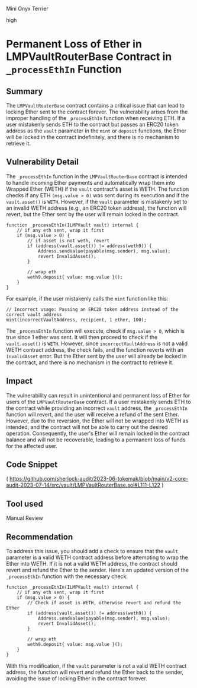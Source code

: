 Mini Onyx Terrier

high

# Permanent Loss of Ether in LMPVaultRouterBase Contract in `_processEthIn` Function
## Summary
The `LMPVaultRouterBase` contract contains a critical issue that can lead to locking Ether sent to the contract forever. The vulnerability arises from the improper handling of the `_processEthIn` function when receiving ETH. If a user mistakenly sends ETH to the contract but passes an ERC20 token address as the `vault` parameter in the `mint` or `deposit` functions, the Ether will be locked in the contract indefinitely, and there is no mechanism to retrieve it.
## Vulnerability Detail
The `_processEthIn` function in the `LMPVaultRouterBase` contract is intended to handle incoming Ether payments and automatically wrap them into Wrapped Ether (WETH) if the `vault` contract's asset is WETH. The function checks if any ETH `(msg.value > 0)` was sent during its execution and if the `vault.asset()` is `WETH`. However, if the `vault` parameter is mistakenly set to an invalid WETH address (e.g., an ERC20 token address), the function will revert, but the Ether sent by the user will remain locked in the contract.
```solidity
function _processEthIn(ILMPVault vault) internal {
    // if any eth sent, wrap it first
    if (msg.value > 0) {
        // if asset is not weth, revert
        if (address(vault.asset()) != address(weth9)) {
            Address.sendValue(payable(msg.sender), msg.value);
            revert InvalidAsset();
        }

        // wrap eth
        weth9.deposit{ value: msg.value }();
    }
}
```
For example, if the user mistakenly calls the `mint` function like this:
```solidity
// Incorrect usage: Passing an ERC20 token address instead of the correct vault address
mint(incorrectVaultAddress, recipient, 1 ether, 100);
```
The `_processEthIn` function will execute, check if `msg.value > 0`, which is true since 1 ether was sent. It will then proceed to check if the `vault.asset()` is `WETH`. However, since `incorrectVaultAddress` is not a valid WETH contract address, the check fails, and the function reverts with an `InvalidAsset` error. But the Ether sent by the user will already be locked in the contract, and there is no mechanism in the contract to retrieve it.
## Impact
The vulnerability can result in unintentional and permanent loss of Ether for users of the `LMPVaultRouterBase` contract. If a user mistakenly sends ETH to the contract while providing an incorrect `vault` address, the `_processEthIn` function will revert, and the user will receive a refund of the sent Ether. However, due to the reversion, the Ether will not be wrapped into WETH as intended, and the contract will not be able to carry out the desired operation. Consequently, the user's Ether will remain locked in the contract balance and will not be recoverable, leading to a permanent loss of funds for the affected user.
## Code Snippet
(
https://github.com/sherlock-audit/2023-06-tokemak/blob/main/v2-core-audit-2023-07-14/src/vault/LMPVaultRouterBase.sol#L111-L122
)
## Tool used

Manual Review

## Recommendation
To address this issue, you should add a check to ensure that the `vault` parameter is a valid WETH contract address before attempting to wrap the Ether into WETH. If it is not a valid WETH address, the contract should revert and refund the Ether to the sender. Here's an updated version of the `_processEthIn` function with the necessary check:
```solidity
function _processEthIn(ILMPVault vault) internal {
    // if any eth sent, wrap it first
    if (msg.value > 0) {
        // Check if asset is WETH, otherwise revert and refund the Ether
        if (address(vault.asset()) != address(weth9)) {
            Address.sendValue(payable(msg.sender), msg.value);
            revert InvalidAsset();
        }

        // wrap eth
        weth9.deposit{ value: msg.value }();
    }
}
```
With this modification, if the `vault` parameter is not a valid WETH contract address, the function will revert and refund the Ether back to the sender, avoiding the issue of locking Ether in the contract forever. 